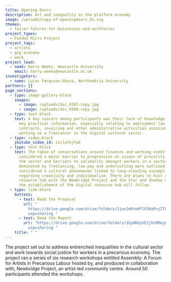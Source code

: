```yaml
---
title: Opening Doors
description: Art and inequality in the platform economy
image: /uploads/copy-of-openingdoors_01.svg
themes:
  - fairer-futures-for-businesses-and-workforces
project_types:
  - Funded Micro Project
project_tags:
  - artists
  - gig economy
  - work
project_lead:
  - name: Harry Weeks, Newcastle University
    email: harry.weeks@newcastle.ac.uk
investigators:
  - name: Lucas Ferguson-Sharp, Northumbria University
partners: []
page_sections:
  - type: image-gallery-block
    images:
      - image: /uploads/dsc_6583-copy.jpg
      - image: /uploads/dsc_6588-copy.jpg
  - type: text-block
    text: A key concern among participants was their lack of knowledge concerning
      key practical information, especially relating to employment law, rights,
      contracts, invoicing and other administrative activities associated with
      working as a freelancer in the digital cultural sector.
  - type: video-block
    youtube_video_id: ziclalhjYxE
  - type: text-block
    text: The taboo of conversations around finances and working conditions was
      considered a major barrier to progression on issues of precarity within
      the sector and barriers to solidarity amongst workers in a sector
      dominated by freelancing, low pay and undercutting were outlined. This was
      considered a cultural phenomenon linked to long-standing assumptions
      regarding creativity and individualism. There are plans to host a physical
      resource hub with the Newbridge Project and the Star and Shadow Cinema and
      the establishment of the digital resource hub will follow.
  - type: link-block
    buttons:
      - text: Read the Proposal
        url: "
          https://drive.google.com/drive/folders/1jwxJmDrwHflFS0aPojITGCERt5FtK1Aj?\
          usp=sharing "
      - text: Read the Report
        url: "https://drive.google.com/drive/folders/1GyNUUyVE1jhcMOeyQ1fVmXrPIxJK64i0?\
          usp=sharing "
    title: " "
---
```

The project set out to address entrenched inequalities in the cultural sector and work towards social justice for workers in a precarious economy. The project ran a series of six research workshops entitled Assembly: A Forum for Artists in Precarious Labour hosted by, and produced in collaboration with, Newbridge Project, an artist-led community centre. Around 50 participants attended the workshops.